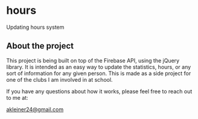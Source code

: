 hours
=====

Updating hours system 

## About the project

This project is being built on top of the Firebase API, using the jQuery library. It is intended as an easy way to update the statistics, hours, or any sort of information for any given person. This is made as a side project for one of the clubs I am involved in at school. 

If you have any questions about how it works, please feel free to reach out to me at: 

[akleiner24@gmail.com](mailto:akleiner24@gmail.com)
